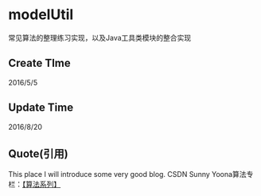 # modelUtil
常见算法的整理练习实现，以及Java工具类模块的整合实现

## Create TIme
2016/5/5

## Update Time
2016/8/20

## Quote(引用)
This place I will introduce some very good blog.
CSDN Sunny Yoona算法专栏：[【算法系列】](http://blog.csdn.net/column/details/computeralgorithms.html?&page=2)

